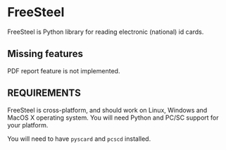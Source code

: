 # FreeSteel

FreeSteel is Python library for reading electronic (national) id cards.


## Missing features

PDF report feature is not implemented.


## REQUIREMENTS


FreeSteel is cross-platform, and should work on Linux, Windows and MacOS X
operating system. You will need Python and PC/SC support for your platform.

You will need to have `pyscard` and `pcscd` installed.
